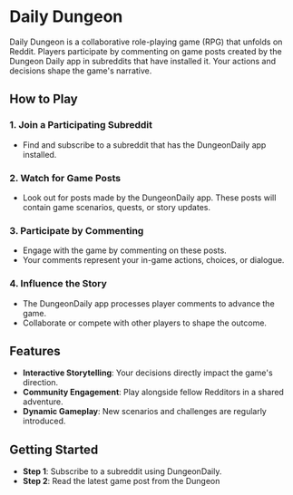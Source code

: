 # Daily Dungeon

Daily Dungeon is a collaborative role-playing game (RPG) that unfolds on Reddit. Players participate by commenting on game posts created by the Dungeon Daily app in subreddits that have installed it. Your actions and decisions shape the game's narrative.

## How to Play

### 1. Join a Participating Subreddit

- Find and subscribe to a subreddit that has the DungeonDaily app installed.

### 2. Watch for Game Posts

- Look out for posts made by the DungeonDaily app. These posts will contain game scenarios, quests, or story updates.

### 3. Participate by Commenting

- Engage with the game by commenting on these posts.
- Your comments represent your in-game actions, choices, or dialogue.

### 4. Influence the Story

- The DungeonDaily app processes player comments to advance the game.
- Collaborate or compete with other players to shape the outcome.

## Features

- **Interactive Storytelling**: Your decisions directly impact the game's direction.
- **Community Engagement**: Play alongside fellow Redditors in a shared adventure.
- **Dynamic Gameplay**: New scenarios and challenges are regularly introduced.

## Getting Started

- **Step 1**: Subscribe to a subreddit using DungeonDaily.
- **Step 2**: Read the latest game post from the Dungeon
